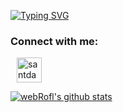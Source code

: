 [![Typing SVG](https://readme-typing-svg.herokuapp.com?lines=Welcome+to+Frontend+Developer+profile!+)](https://git.io/typing-svg)
<br />
<h3 align="left">Connect with me:</h3>
<p align="left">
<a href="https://t.me/LHDBC" target="blank"><img align="center" src="https://cdn4.iconfinder.com/data/icons/socialcones/508/Telegram-512.png" alt="santdas36" height="40" width="40" style="margin-left: 10px" /></a>
 </br>

<a href="https://github.com/webRofl/github-readme-stats">

<img align="center" src="https://github-readme-stats-anuraghazra1.vercel.app/api?username=webRofl&show_icons=true&include_all_commits=true&theme=radical"      
alt="webRofl's github stats" />
